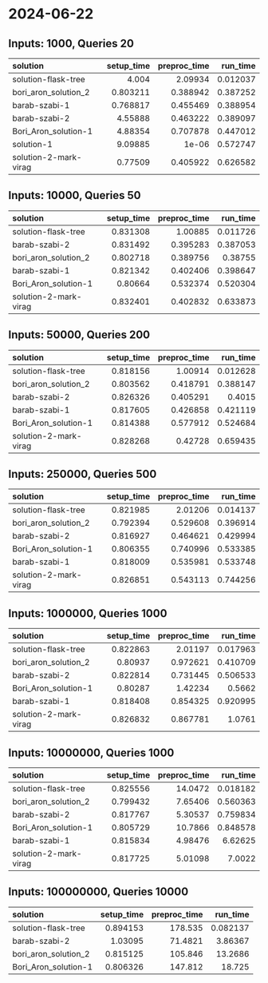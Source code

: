 # 2024-06-22

## Inputs: 1000, Queries 20

| solution              |   setup_time |   preproc_time |   run_time |
|:----------------------|-------------:|---------------:|-----------:|
| solution-flask-tree   |     4.004    |       2.09934  |   0.012037 |
| bori_aron_solution_2  |     0.803211 |       0.388942 |   0.387252 |
| barab-szabi-1         |     0.768817 |       0.455469 |   0.388954 |
| barab-szabi-2         |     4.55888  |       0.463222 |   0.389097 |
| Bori_Aron_solution-1  |     4.88354  |       0.707878 |   0.447012 |
| solution-1            |     9.09885  |       1e-06    |   0.572747 |
| solution-2-mark-virag |     0.77509  |       0.405922 |   0.626582 |

## Inputs: 10000, Queries 50

| solution              |   setup_time |   preproc_time |   run_time |
|:----------------------|-------------:|---------------:|-----------:|
| solution-flask-tree   |     0.831308 |       1.00885  |   0.011726 |
| barab-szabi-2         |     0.831492 |       0.395283 |   0.387053 |
| bori_aron_solution_2  |     0.802718 |       0.389756 |   0.38755  |
| barab-szabi-1         |     0.821342 |       0.402406 |   0.398647 |
| Bori_Aron_solution-1  |     0.80664  |       0.532374 |   0.520304 |
| solution-2-mark-virag |     0.832401 |       0.402832 |   0.633873 |

## Inputs: 50000, Queries 200

| solution              |   setup_time |   preproc_time |   run_time |
|:----------------------|-------------:|---------------:|-----------:|
| solution-flask-tree   |     0.818156 |       1.00914  |   0.012628 |
| bori_aron_solution_2  |     0.803562 |       0.418791 |   0.388147 |
| barab-szabi-2         |     0.826326 |       0.405291 |   0.4015   |
| barab-szabi-1         |     0.817605 |       0.426858 |   0.421119 |
| Bori_Aron_solution-1  |     0.814388 |       0.577912 |   0.524684 |
| solution-2-mark-virag |     0.828268 |       0.42728  |   0.659435 |

## Inputs: 250000, Queries 500

| solution              |   setup_time |   preproc_time |   run_time |
|:----------------------|-------------:|---------------:|-----------:|
| solution-flask-tree   |     0.821985 |       2.01206  |   0.014137 |
| bori_aron_solution_2  |     0.792394 |       0.529608 |   0.396914 |
| barab-szabi-2         |     0.816927 |       0.464621 |   0.429994 |
| Bori_Aron_solution-1  |     0.806355 |       0.740996 |   0.533385 |
| barab-szabi-1         |     0.818009 |       0.535981 |   0.533748 |
| solution-2-mark-virag |     0.826851 |       0.543113 |   0.744256 |

## Inputs: 1000000, Queries 1000

| solution              |   setup_time |   preproc_time |   run_time |
|:----------------------|-------------:|---------------:|-----------:|
| solution-flask-tree   |     0.822863 |       2.01197  |   0.017963 |
| bori_aron_solution_2  |     0.80937  |       0.972621 |   0.410709 |
| barab-szabi-2         |     0.822814 |       0.731445 |   0.506533 |
| Bori_Aron_solution-1  |     0.80287  |       1.42234  |   0.5662   |
| barab-szabi-1         |     0.818408 |       0.854325 |   0.920995 |
| solution-2-mark-virag |     0.826832 |       0.867781 |   1.0761   |

## Inputs: 10000000, Queries 1000

| solution              |   setup_time |   preproc_time |   run_time |
|:----------------------|-------------:|---------------:|-----------:|
| solution-flask-tree   |     0.825556 |       14.0472  |   0.018182 |
| bori_aron_solution_2  |     0.799432 |        7.65406 |   0.560363 |
| barab-szabi-2         |     0.817767 |        5.30537 |   0.759834 |
| Bori_Aron_solution-1  |     0.805729 |       10.7866  |   0.848578 |
| barab-szabi-1         |     0.815834 |        4.98476 |   6.62625  |
| solution-2-mark-virag |     0.817725 |        5.01098 |   7.0022   |

## Inputs: 100000000, Queries 10000

| solution             |   setup_time |   preproc_time |   run_time |
|:---------------------|-------------:|---------------:|-----------:|
| solution-flask-tree  |     0.894153 |       178.535  |   0.082137 |
| barab-szabi-2        |     1.03095  |        71.4821 |   3.86367  |
| bori_aron_solution_2 |     0.815125 |       105.846  |  13.2686   |
| Bori_Aron_solution-1 |     0.806326 |       147.812  |  18.725    |